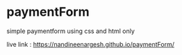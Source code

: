 # paymentForm
simple paymentform using css and html only 

live link : https://nandineenargesh.github.io/paymentForm/
